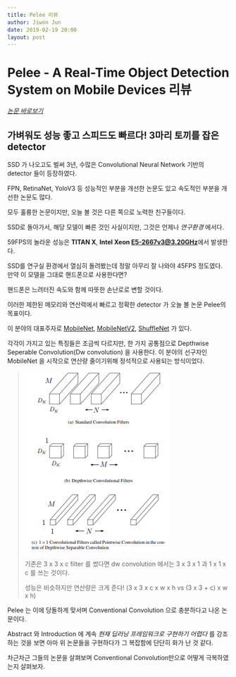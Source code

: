 ```yaml
---
title: Pelee 리뷰
author: Jiwon Jun
date: 2019-02-19 20:00
layout: post
---
```


Pelee - A Real-Time Object Detection System on Mobile Devices 리뷰
================
[*논문 바로보기*](https://arxiv.org/pdf/1804.06882.pdf)

## 가벼워도 성능 좋고 스피드도 빠르다! 3마리 토끼를 잡은 detector
SSD 가 나오고도 벌써 3년, 수많은 Convolutional Neural Network 기반의 detector 들이 등장하였다. 

FPN, RetinaNet, YoloV3 등 성능적인 부분을 개선한 논문도 있고 속도적인 부분을 개선한 논문도 많다.

모두 훌륭한 논문이지만, 오늘 볼 것은 다른 쪽으로 노력한 친구들이다.

SSD로 돌아가서, 해당 모델이 빠른 것인 사실이지만, 그것은 언제나 *연구환경* 에서다. 

59FPS의 놀라운 성능은 **TITAN X**, **Intel Xeon E5-2667v3@3.20GHz**에서 발생한다. 

SSD를 연구실 환경에서 열심히 돌려봤는데 정말 아무리 잘 나와야 45FPS 정도였다. 만약 이 모델을 그대로 핸드폰으로 사용한다면?

핸드폰은 느려터진 속도와 함께 따뜻한 손난로로 변할 것이다.


이러한 제한된 메모리와 연산력에서 빠르고 정확한 detector 가 오늘 볼 논문 Pelee의 목표이다.

이 분야의 대표주자로 [MobileNet](https://arxiv.org/pdf/1704.04861.pdf "MobileNet"), [MobileNetV2](https://arxiv.org/pdf/1801.04381.pdf "MobileNetv2"), [ShuffleNet](https://arxiv.org/pdf/1707.01083.pdf "ShuffleNet") 가 있다. 

각각이 가지고 있는 특징들은 조금씩 다르지만, 한 가지 공통점으로 Depthwise Seperable Convolution(Dw convolution) 을 사용한다. 이 분야의 선구자인 MobileNet 을 시작으로 연산량 줄이기위해 정석적으로 사용되는 방식이었다.

>![ssd 결과](/assets/depthwise_seperable_convolution.PNG)
>
> 기존은 3 x 3 x c filter 를 썼다면 dw convolution 에서는 3 x 3 x 1 과 1 x 1 x c 를 쓰는 것이다. 
>
> 성능은 비슷하지만 연산량은 크게 준다! (3 x 3 x c x w x h vs (3 x 3 + c) x w x h)

Pelee 는 이에 당돌하게 맞서며 Conventional Convolution 으로 충분하다고 나온 논문이다.

Abstract 와 Introduction 에 계속 *현재 딥러닝 프레임워크로 구현하기 어렵다* 를 강조하는 것을 보면 아마 위 논문들을 구현하다가 그 복잡함에 단단히 화가 난 것 같다. 

차근차근 그들의 논문을 살펴보며 Conventional Convolution만으로 어떻게 극복하였는지 살펴보자.

